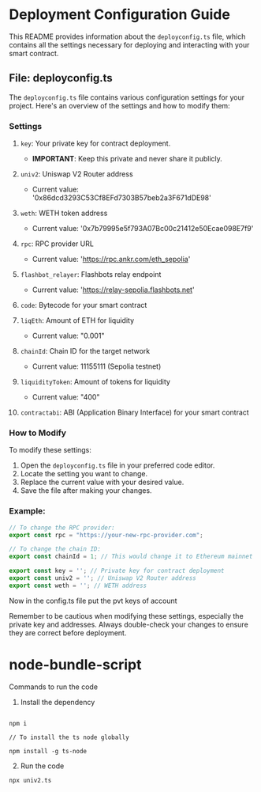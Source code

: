 # Deployment Configuration Guide

This README provides information about the `deployconfig.ts` file, which contains all the settings necessary for deploying and interacting with your smart contract.

## File: deployconfig.ts

The `deployconfig.ts` file contains various configuration settings for your project. Here's an overview of the settings and how to modify them:

### Settings

1. `key`: Your private key for contract deployment.

   - **IMPORTANT**: Keep this private and never share it publicly.

2. `univ2`: Uniswap V2 Router address

   - Current value: '0x86dcd3293C53Cf8EFd7303B57beb2a3F671dDE98'

3. `weth`: WETH token address

   - Current value: '0x7b79995e5f793A07Bc00c21412e50Ecae098E7f9'

4. `rpc`: RPC provider URL

   - Current value: 'https://rpc.ankr.com/eth_sepolia'

5. `flashbot_relayer`: Flashbots relay endpoint

   - Current value: 'https://relay-sepolia.flashbots.net'

6. `code`: Bytecode for your smart contract

7. `liqEth`: Amount of ETH for liquidity

   - Current value: "0.001"

8. `chainId`: Chain ID for the target network

   - Current value: 11155111 (Sepolia testnet)

9. `liquidityToken`: Amount of tokens for liquidity

   - Current value: "400"

10. `contractabi`: ABI (Application Binary Interface) for your smart contract

### How to Modify

To modify these settings:

1. Open the `deployconfig.ts` file in your preferred code editor.
2. Locate the setting you want to change.
3. Replace the current value with your desired value.
4. Save the file after making your changes.

### Example:

```typescript
// To change the RPC provider:
export const rpc = "https://your-new-rpc-provider.com";

// To change the chain ID:
export const chainId = 1; // This would change it to Ethereum mainnet

export const key = ''; // Private key for contract deployment
export const univ2 = ''; // Uniswap V2 Router address
export const weth = ''; // WETH address

```

Now in the config.ts file put the pvt keys of account

Remember to be cautious when modifying these settings, especially the private key and addresses. Always double-check your changes to ensure they are correct before deployment.

# node-bundle-script

Commands to run the code

1. Install the dependency

```

npm i

// To install the ts node globally

npm install -g ts-node

```

2. Run the code

```
npx univ2.ts
```
